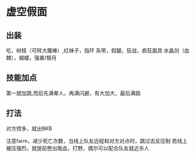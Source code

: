 # 虚空假面

## 出装
吃，树枝（可转大魔棒）,红袜子，指环
系带，假腿，狂战，疯狂面具
水晶剑（血棘），蝴蝶，强袭/银月

## 技能加点
第一就加跳,而后先满晕人，再满闪避，有大加大，最后满跳

## 打法
对方控多，就出BKB

注意farm，减少死亡次数，当线上队友远程和对方对点时，跳过去反压制
若线上被压强烈，就提前憋出吸血，打野，偶尔可以配合队友就近杀人